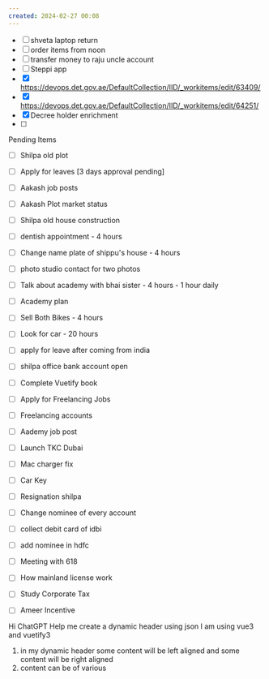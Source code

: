 ```yaml
---
created: 2024-02-27 00:08
---
```


 
- [ ] shveta laptop return
- [ ] order items from noon
- [ ] transfer money to raju uncle account
- [ ] Steppi app
- [x] https://devops.det.gov.ae/DefaultCollection/IID/_workitems/edit/63409/
- [x] https://devops.det.gov.ae/DefaultCollection/IID/_workitems/edit/64251/
- [x] Decree holder enrichment
- [ ] 


Pending Items

- [ ] Shilpa old plot 
- [ ] Apply for leaves [3 days approval pending]
- [ ] Aakash job posts
- [ ] Aakash Plot market status
- [ ] Shilpa old house construction
- [ ] dentish appointment - 4 hours
- [ ] Change name plate of shippu's house - 4 hours
- [ ] photo studio contact for two photos
- [ ] Talk about academy with bhai sister - 4 hours - 1 hour daily
- [ ] Academy plan 
- [ ] Sell Both Bikes - 4 hours
- [ ] Look for car - 20 hours
- [ ] apply for leave after coming from india
- [ ] shilpa office bank account open
- [ ] Complete Vuetify book
- [ ] Apply for Freelancing Jobs
- [ ] Freelancing accounts
- [ ] Aademy job post
- [ ] Launch TKC Dubai
- [ ] Mac charger fix
- [ ] Car Key 
- [ ] Resignation shilpa
- [ ] Change nominee of every account
- [ ] collect debit card of idbi
- [ ] add nominee in hdfc 
- [ ] Meeting with 618
- [ ] How mainland license work
- [ ] Study Corporate Tax
- [ ] Ameer Incentive


Hi ChatGPT 
Help me create a dynamic header using json
I am using vue3 and vuetify3
1. in my dynamic header some content will be left aligned and some content will be right aligned
2. content can be of various




